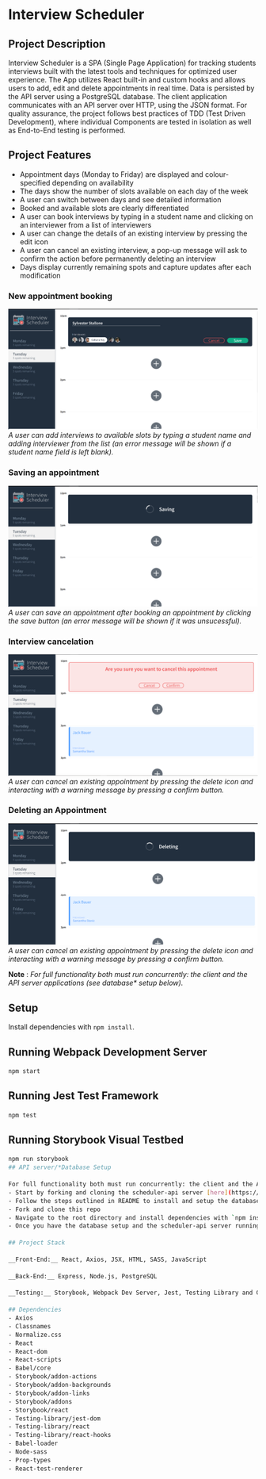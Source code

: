 # Interview Scheduler
## Project Description

Interview Scheduler is a SPA (Single Page Application) for tracking students interviews built with the latest tools and techniques for optimized user experience.
The App utilizes  React built-in and custom hooks and allows users to add, edit and delete appointments in real time.
Data is persisted by the API server using a PostgreSQL database. The client application communicates with an API server over HTTP, using the JSON format.
For quality assurance, the project follows best practices of TDD (Test Driven Development), where individual Components are tested in isolation as well as End-to-End testing is performed.

## Project Features
- Appointment days (Monday to Friday) are displayed and colour-specified depending on availability
- The days show the number of slots available on each day of the week
- A user can switch between days and see detailed information
- Booked and available slots are clearly differentiated
- A user can book interviews by typing in a student name and clicking on an interviewer from a list of interviewers
- A user can change the details of an existing interview by pressing the edit icon
- A user can cancel an existing interview, a pop-up message will ask to confirm the action before permanently deleting an interview
- Days display currently remaining spots and capture updates after each modification



### New appointment booking
!['book-new-apt'](https://github.com/Adaobiokeke/scheduler/blob/master/Docs/Booking-an-appointment.png?raw=true)
_A user can add interviews to available slots by typing a student name and adding interviewer from the list (an error message will be shown if a student name field is left blank)._

### Saving an appointment
!['saving-an-appointment'](https://github.com/Adaobiokeke/scheduler/blob/master/Docs/Saving-an-appointment.png?raw=true)
_A user can save an appointment after booking an appointment by clicking the save button (an error message will be shown if it was unsucessful)._


### Interview cancelation
!['cancel-apt'](https://github.com/Adaobiokeke/scheduler/blob/master/Docs/Cancelling-an-appointment.png?raw=true)
_A user can cancel an existing appointment by pressing the delete icon and interacting with a warning message by pressing a confirm button._


### Deleting an Appointment
!['Delete-apt'](https://github.com/Adaobiokeke/scheduler/blob/master/Docs/Deleting-an-appointment.png?raw=true)
_A user can cancel an existing appointment by pressing the delete icon and interacting with a warning message by pressing a confirm button._


 **Note** : _For full functionality both must run concurrently: the client and the API server applications (see database* setup below)._


## Setup

Install dependencies with `npm install`.

## Running Webpack Development Server

```sh
npm start
```

## Running Jest Test Framework

```sh
npm test
```

## Running Storybook Visual Testbed

```sh
npm run storybook
## API server/*Database Setup

For full functionality both must run concurrently: the client and the API server applications.
- Start by forking and cloning the scheduler-api server [here](https://github.com/lighthouse-labs/scheduler-api)
- Follow the steps outlined in README to install and setup the database
- Fork and clone this repo
- Navigate to the root directory and install dependencies with `npm install`
- Once you have the database setup and the scheduler-api server running, run the following command from the root directory of the project `npm start`

## Project Stack

__Front-End:__ React, Axios, JSX, HTML, SASS, JavaScript

__Back-End:__ Express, Node.js, PostgreSQL

__Testing:__ Storybook, Webpack Dev Server, Jest, Testing Library and Cypress

## Dependencies
- Axios
- Classnames
- Normalize.css
- React
- React-dom
- React-scripts
- Babel/core
- Storybook/addon-actions
- Storybook/addon-backgrounds
- Storybook/addon-links
- Storybook/addons
- Storybook/react
- Testing-library/jest-dom
- Testing-library/react
- Testing-library/react-hooks
- Babel-loader
- Node-sass
- Prop-types
- React-test-renderer
```
